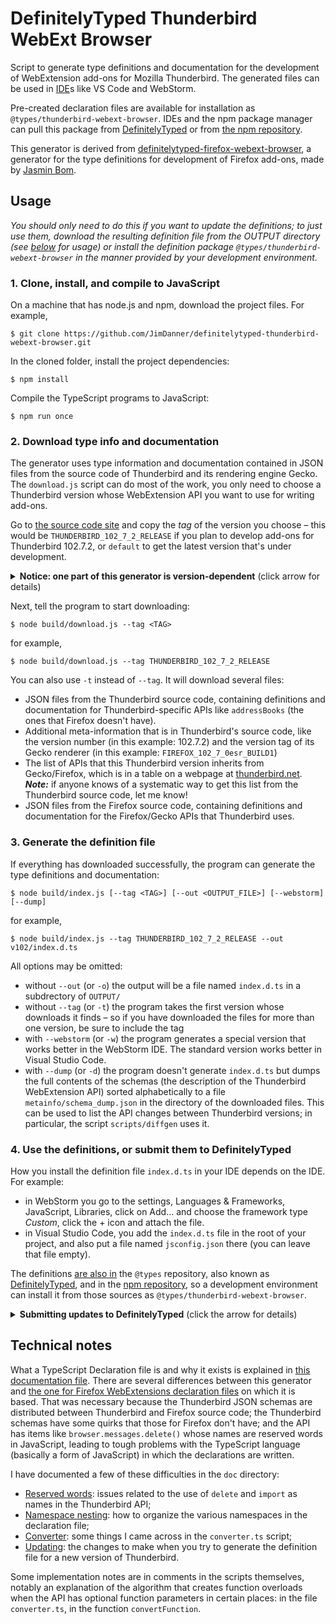 # DefinitelyTyped Thunderbird WebExt Browser

Script to generate type definitions and documentation for the development of WebExtension add-ons for Mozilla Thunderbird. The generated files can be used in [IDE](## "integrated development environment")s like VS Code and WebStorm. 

Pre-created declaration files are available for installation as `@types/thunderbird-webext-browser`. IDEs and the npm package manager can pull this package from [DefinitelyTyped](https://github.com/DefinitelyTyped/DefinitelyTyped/tree/master/types/thunderbird-webext-browser) or from [the npm repository](https://www.npmjs.com/package/@types/thunderbird-webext-browser).

This generator is derived from [definitelytyped-firefox-webext-browser](https://github.com/jsmnbom/definitelytyped-firefox-webext-browser), a generator for the type definitions for development of Firefox add-ons, made by [Jasmin Bom](https://github.com/jsmnbom).

## Usage
*You should only need to do this if you want to update the definitions; to just use them, download the resulting definition file from the OUTPUT directory (see [below](#4-use-the-definitions-or-submit-them-to-definitelytyped) for usage) or install the definition package `@types/thunderbird-webext-browser` in the manner provided by your development environment.*

### 1. Clone, install, and compile to JavaScript
On a machine that has node.js and npm, download the project files. For example,

```shell
$ git clone https://github.com/JimDanner/definitelytyped-thunderbird-webext-browser.git
```

In the cloned folder, install the project dependencies:

```shell
$ npm install
```

Compile the TypeScript programs to JavaScript:

```shell
$ npm run once
```

### 2. Download type info and documentation
The generator uses type information and documentation contained in JSON files from the source code of Thunderbird and its rendering engine Gecko. The `download.js` script can do most of the work, you only need to choose a Thunderbird version whose WebExtension API you want to use for writing add-ons.

Go to [the source code site](https://hg.mozilla.org/try-comm-central/tags) and copy the *tag* of the version you choose – this would be `THUNDERBIRD_102_7_2_RELEASE` if you plan to develop add-ons for Thunderbird 102.7.2, or `default` to get the latest version that's under development.

<details>
<summary><b>Notice: one part of this generator is version-dependent</b> (click arrow for details)</summary>

The scripts `src/overrides.ts` and `tb-overrides.ts` correct shortcomings of the downloaded JSON files – they have some duplication, they don't always show the correct return type for functions, and they list some mandatory function parameters as optional. Thus, **whenever the APIs change, the overrides scripts must also be updated**. The current files were updated for version  THUNDERBIRD_127_0_BUILD1 (see [the source code](https://github.com/JimDanner/definitelytyped-thunderbird-webext-browser/blob/master/src/overrides.ts#L1) to verify the current version).

If that differs a lot from the version you're generating for, there may be imperfections in the result.
</details>

Next, tell the program to start downloading:

```shell
$ node build/download.js --tag <TAG>
```

for example,
```shell
$ node build/download.js --tag THUNDERBIRD_102_7_2_RELEASE
```

You can also use `-t` instead of `--tag`. It will download several files:

* JSON files from the Thunderbird source code, containing definitions and documentation for Thunderbird-specific APIs like `addressBooks` (the ones that Firefox doesn't have).
* Additional meta-information that is in Thunderbird's source code, like the version number (in this example: 102.7.2) and the version tag of its Gecko renderer (in this example: `FIREFOX_102_7_0esr_BUILD1`)
* The list of APIs that this Thunderbird version inherits from Gecko/Firefox, which is in a table on a webpage at [thunderbird.net](https://webextension-api.thunderbird.net/en/102/#firefox-webextension-apis-supported-by-thunderbird). ***Note:*** if anyone knows of a systematic way to get this list from the Thunderbird source code, let me know!
* JSON files from the Firefox source code, containing definitions and documentation for the Firefox/Gecko APIs that Thunderbird uses.

### 3. Generate the definition file
If everything has downloaded successfully, the program can generate the type definitions and documentation:

```shell
$ node build/index.js [--tag <TAG>] [--out <OUTPUT_FILE>] [--webstorm] [--dump]
```

for example,

```shell
$ node build/index.js --tag THUNDERBIRD_102_7_2_RELEASE --out v102/index.d.ts
```

All options may be omitted:

* without `--out` (or `-o`) the output will be a file named `index.d.ts` in a subdrectory of `OUTPUT/`
* without `--tag` (or `-t`) the program takes the first version whose downloads it finds – so if you have downloaded the files for more than one version, be sure to include the tag
* with `--webstorm` (or `-w`) the program generates a special version that works better in the WebStorm IDE. The standard version works better in Visual Studio Code.
* with `--dump` (or `-d`) the program doesn't generate `index.d.ts` but dumps the full contents of the schemas (the description of the Thunderbird WebExtension API) sorted alphabetically to a file `metainfo/schema_dump.json` in the directory of the downloaded files. This can be used to list the API changes between Thunderbird versions; in particular, the script `scripts/diffgen` uses it.

### 4. Use the definitions, or submit them to DefinitelyTyped
How you install the definition file `index.d.ts` in your IDE depends on the IDE. For example:

* in WebStorm you go to the settings, Languages & Frameworks, JavaScript, Libraries, click on Add... and choose the framework type *Custom*, click the + icon and attach the file.
* in Visual Studio Code, you add the `index.d.ts` file in the root of your project, and also put a file named `jsconfig.json` there (you can leave that file empty).

The definitions [are also in](https://github.com/DefinitelyTyped/DefinitelyTyped/tree/master/types/thunderbird-webext-browser) the `@types` repository, also known as [DefinitelyTyped](https://github.com/DefinitelyTyped/DefinitelyTyped), and in the [npm repository](https://www.npmjs.com/package/@types/thunderbird-webext-browser), so a development environment can install it from those sources as `@types/thunderbird-webext-browser`.

<details><summary><b>Submitting updates to DefinitelyTyped</b> (click the arrow for details)</summary>
The DefinitelyTyped repository will accept updates in the form of pull requests. See 
<a href="doc/TypeScript%20Declaration%20files.md#Publishing-to-DefinitelyTyped">the detailed documentation</a>. A brief summary:

* Update your personal fork of the DefinitelyTyped repository
* Sparse-clone (or pull) your fork to your computer
* Insert the updated `index.d.ts`, run the necessary tests, commit, run further tests, and push to your fork on Github
* For sending PRs to DefinitelyTyped you need to include why you changed. For simple updates (Thunderbird version changes), this can be easily generated and uploaded to gist using the included script (requires the `github-cli` package and that you are logged in):
    ```shell
    scripts/diffgen THUNDERBIRD_91_8_0_RELEASE THUNDERBIRD_102_7_2_RELEASE
    ```

</details>

## Technical notes
What a TypeScript Declaration file is and why it exists is explained in [this documentation file](./doc/TypeScript%20Declaration%20files.md).
There are several differences between this generator and [the one for Firefox WebExtensions declaration files](https://github.com/jsmnbom/definitelytyped-firefox-webext-browser) on which it is based. That was necessary because the Thunderbird JSON schemas are distributed between Thunderbird and Firefox source code; the Thunderbird schemas have some quirks that those for Firefox don't have; and the API has items like `browser.messages.delete()` whose names are reserved words in JavaScript, leading to tough problems with the TypeScript language (basically a form of JavaScript) in which the declarations are written.

I have documented a few of these difficulties in the `doc` directory:

* [Reserved words](./doc/Reserved%20words.md): issues related to the use of `delete` and `import` as names in the Thunderbird API;
* [Namespace nesting](./doc/Namespace%20nesting.md): how to organize the various namespaces in the declaration file;
* [Converter](./doc/Converter.md): some things I came across in the `converter.ts` script;
* [Updating](./doc/Updating.md): the changes to make when you try to generate the definition file for a new version of Thunderbird.

Some implementation notes are in comments in the scripts themselves, notably an explanation of the algorithm that creates function overloads when the API has optional function parameters in certain places: in the file `converter.ts`, in the function `convertFunction`.
